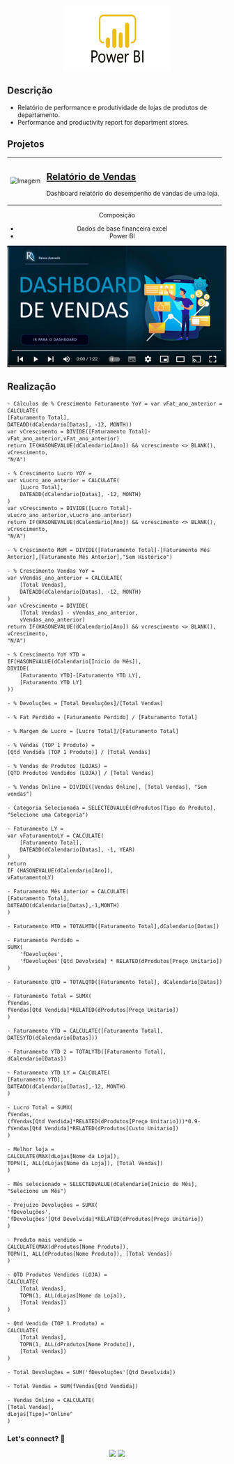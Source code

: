 <div align="center">
  <img src="https://github.com/Raii-Azevedo/ProjetosBI/blob/master/Power-Bi-Logo-PNG.png" width="250" height = "150">
</div>

## Descrição
- Relatório de performance e produtividade de lojas de produtos de departamento.
- Performance and productivity report for department stores.

## Projetos
<table>
  <tr>
    <td><img src="https://github.com/Raii-Azevedo/ProjetosBI/blob/master/Dash%20de%20Vendas/DASH%20VENDAS.gif" width="400" alt="Imagem"></td>
    <td>
      <h2><a href="https://github.com/Raii-Azevedo/ProjetosBI/tree/master/Dash%20de%20Vendas">Relatório de Vendas</a></h2>
      <p>Dashboard relatório do desempenho de vandas de uma loja.</p>
    </td>
  </tr>
</table>

<div align="center">
  Composição
  
  - Dados de base financeira excel
  - Power BI

[![Watch the video](https://github.com/Raii-Azevedo/ProjetosBI/blob/master/Dash%20de%20Vendas/Youtube%20Capa.png)](https://www.youtube.com/watch?v=jX9NHLga8Mo&list=PLPVMTPUt4GQHa1BeAGUKJrq0Q5UNK_UVv&index=4)
</div>

## Realização
    - Cálculos de % Crescimento Faturamento YoY = var vFat_ano_anterior = CALCULATE(
    [Faturamento Total],
    DATEADD(dCalendario[Datas], -12, MONTH))
    var vCrescimento = DIVIDE([Faturamento Total]- vFat_ano_anterior,vFat_ano_anterior)
    return IF(HASONEVALUE(dCalendario[Ano]) && vcrescimento <> BLANK(),
    vCrescimento,
    "N/A")

    - % Crescimento Lucro YOY = 
    var vLucro_ano_anterior = CALCULATE(
        [Lucro Total],
        DATEADD(dCalendario[Datas], -12, MONTH)
    )
    var vCrescimento = DIVIDE([Lucro Total]- vLucro_ano_anterior,vLucro_ano_anterior)
    return IF(HASONEVALUE(dCalendario[Ano]) && vcrescimento <> BLANK(),
    vCrescimento,
    "N/A")

    - % Crescimento MoM = DIVIDE([Faturamento Total]-[Faturamento Mês Anterior],[Faturamento Mês Anterior],"Sem Histórico")

    - % Crescimento Vendas YoY = 
    var vVendas_ano_anterior = CALCULATE(
        [Total Vendas],
        DATEADD(dCalendario[Datas], -12, MONTH)
    )
    var vCrescimento = DIVIDE(
        [Total Vendas] - vVendas_ano_anterior,
        vVendas_ano_anterior)
    return IF(HASONEVALUE(dCalendario[Ano]) && vcrescimento <> BLANK(),
    vCrescimento,
    "N/A")

    - % Crescimento YoY YTD = 
    IF(HASONEVALUE(dCalendario[Inicio do Mês]),
    DIVIDE(
        [Faturamento YTD]-[Faturamento YTD LY],
        [Faturamento YTD LY]
    ))

    - % Devoluções = [Total Devoluções]/[Total Vendas]

    - % Fat Perdido = [Faturamento Perdido] / [Faturamento Total]

    - % Margem de Lucro = [Lucro Total]/[Faturamento Total]

    - % Vendas (TOP 1 Produto) = 
    [Qtd Vendida (TOP 1 Produto)] / [Total Vendas]

    - % Vendas de Produtos (LOJAS) = 
    [QTD Produtos Vendidos (LOJA)] / [Total Vendas]

    - % Vendas Online = DIVIDE([Vendas Online], [Total Vendas], "Sem vendas")

    - Categoria Selecionada = SELECTEDVALUE(dProdutos[Tipo do Produto], "Selecione uma Categoria")

    - Faturamento LY = 
    var vFaturamentoLY = CALCULATE(
        [Faturamento Total],
        DATEADD(dCalendario[Datas], -1, YEAR)
    )
    return
    IF (HASONEVALUE(dCalendario[Ano]),
    vFaturamentoLY)

    - Faturamento Mês Anterior = CALCULATE(
    [Faturamento Total],
    DATEADD(dCalendario[Datas],-1,MONTH)
    )

    - Faturamento MTD = TOTALMTD([Faturamento Total],dCalendario[Datas])

    - Faturamento Perdido = 
    SUMX(
        'fDevoluções',
        'fDevoluções'[Qtd Devolvida] * RELATED(dProdutos[Preço Unitario])
    )

    - Faturamento QTD = TOTALQTD([Faturamento Total], dCalendario[Datas])

    - Faturamento Total = SUMX(
    fVendas,
    fVendas[Qtd Vendida]*RELATED(dProdutos[Preço Unitario])
    )

    - Faturamento YTD = CALCULATE([Faturamento Total],
    DATESYTD(dCalendario[Datas]))

    - Faturamento YTD 2 = TOTALYTD([Faturamento Total], dCalendario[Datas])

    - Faturamento YTD LY = CALCULATE(
    [Faturamento YTD],
    DATEADD(dCalendario[Datas],-12, MONTH)
    )

    - Lucro Total = SUMX(
    fVendas,
    (fVendas[Qtd Vendida]*RELATED(dProdutos[Preço Unitario]))*0.9-
    fVendas[Qtd Vendida]*RELATED(dProdutos[Custo Unitario])
    )

    - Melhor loja = 
    CALCULATE(MAX(dLojas[Nome da Loja]), 
    TOPN(1, ALL(dLojas[Nome da Loja]), [Total Vendas])
    )

    - Mês selecionado = SELECTEDVALUE(dCalendario[Inicio do Mês], "Selecione um Mês")

    - Prejuízo Devoluções = SUMX(
    'fDevoluções',
    'fDevoluções'[Qtd Devolvida]*RELATED(dProdutos[Preço Unitario])
    )

    - Produto mais vendido = 
    CALCULATE(MAX(dProdutos[Nome Produto]), 
    TOPN(1, ALL(dProdutos[Nome Produto]), [Total Vendas])
    )

    - QTD Produtos Vendidos (LOJA) = 
    CALCULATE(
        [Total Vendas], 
        TOPN(1, ALL(dLojas[Nome da Loja]),
        [Total Vendas])
    )

    - Qtd Vendida (TOP 1 Produto) = 
    CALCULATE(
        [Total Vendas], 
        TOPN(1, ALL(dProdutos[Nome Produto]),
        [Total Vendas])
    )

    - Total Devoluções = SUM('fDevoluções'[Qtd Devolvida])

    - Total Vendas = SUM(fVendas[Qtd Vendida])

    - Vendas Online = CALCULATE(
    [Total Vendas],
    dLojas[Tipo]="Online"
    )

  ### Let's connect? 🤝
  <div>
    <p align="center">
      <a href="https://www.linkedin.com/in/raissa-azevedo-555893120/"><img src="https://img.shields.io/badge/-LinkedIn-0077B5?style=flat&logo=Linkedin&logoColor=white"/></a>
      <a href="https://www.instagram.com/raiissa.azevedo/"><img src="https://img.shields.io/badge/-Instagram-E4405F?style=flat&logo=instagram&logoColor=white"/></a>
  </p> </div></div>
</div>
